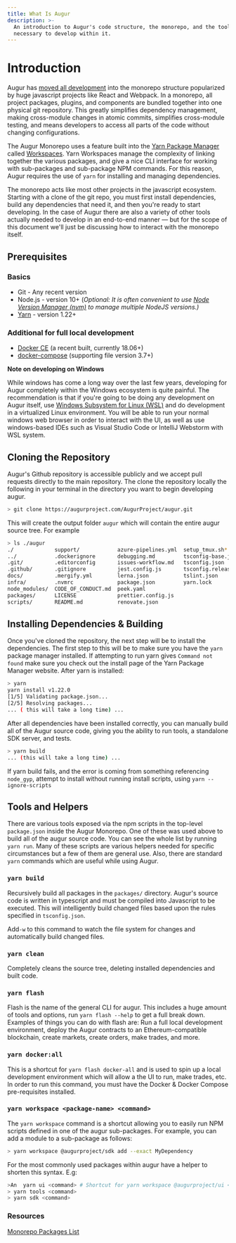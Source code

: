 ```yaml
---
title: What Is Augur
description: >-
  An introduction to Augur's code structure, the monorepo, and the tools
  necessary to develop within it.
---
```


# Introduction

Augur has [moved all development](https://github.com/AugurProject/augur) into the monorepo structure popularized by huge javascript projects like React and Webpack. In a monorepo, all project packages, plugins, and components are bundled together into one physical git repository. This greatly simplifies dependency management, making cross-module changes in atomic commits, simplifies cross-module testing, and means developers to access all parts of the code without changing configurations.

The Augur Monorepo uses a feature built into the [Yarn Package Manager](https://yarnpkg.com) called [Workspaces](https://www.notion.so/Augur-Monorepo-39c77aaf99c84f31b54c2124653421f1). Yarn Workspaces manage the complexity of linking together the various packages, and give a nice CLI interface for working with sub-packages and sub-package NPM commands. For this reason, Augur requires the use of `yarn` for installing and managing dependencies.

The monorepo acts like most other projects in the javascript ecosystem. Starting with a clone of the git repo, you must first install dependencies, build any dependencies that need it, and then you're ready to start developing. In the case of Augur there are also a variety of other tools actually needed to develop in an end-to-end manner — but for the scope of this document we'll just be discussing how to interact with the monorepo itself.

## Prerequisites

### Basics

* Git - Any recent version
* Node.js - version 10+ \(_Optional: It is often convenient to use_ [_Node Version Manager \(nvm\)_](https://github.com/nvm-sh/nvm) _to manage multiple NodeJS versions.\)_
* [Yarn](https://classic.yarnpkg.com/en/docs/install) - version 1.22+

### Additional for full local development

* [Docker CE](https://docs.docker.com/install/) \(a recent built, currently 18.06+\)
* [docker-compose](https://docs.docker.com/compose/install/) \(supporting file version 3.7+\)

**Note on developing on Windows**

While windows has come a long way over the last few years, developing for Augur completely within the Windows ecosystem is quite painful. The recommendation is that if you're going to be doing any development on Augur itself, use [Windows Subsystem for Linux \(WSL\)](https://docs.microsoft.com/en-us/windows/wsl/wsl2-index) and do development in a virtualized Linux environment. You will be able to run your normal windows web browser in order to interact with the UI, as well as use windows-based IDEs such as Visual Studio Code or IntelliJ Webstorm with WSL system.

## Cloning the Repository

Augur's Github repository is accessible publicly and we accept pull requests directly to the main repository. The clone the repository locally the following in your terminal in the directory you want to begin developing augur.

```bash
> git clone https://augurproject.com/AugurProject/augur.git
```

This will create the output folder `augur` which will contain the entire augur source tree. For example

```bash
> ls ./augur
./             support/            azure-pipelines.yml  setup_tmux.sh*
../            .dockerignore       debugging.md         tsconfig-base.json
.git/          .editorconfig       issues-workflow.md   tsconfig.json
.github/       .gitignore          jest.config.js       tsconfig.release.json
docs/          .mergify.yml        lerna.json           tslint.json
infra/         .nvmrc              package.json         yarn.lock
node_modules/  CODE_OF_CONDUCT.md  peek.yaml
packages/      LICENSE             prettier.config.js
scripts/       README.md           renovate.json
```

## Installing Dependencies & Building

Once you've cloned the repository, the next step will be to install the dependencies. The first step to this will be to make sure you have the `yarn` package manager installed. If attempting to run yarn gives `Command not found` make sure you check out the install page of the Yarn Package Manager website. After yarn is installed:

```bash
> yarn
yarn install v1.22.0
[1/5] Validating package.json...
[2/5] Resolving packages...
... ( this will take a long time) ...
```

After all dependencies have been installed correctly, you can manually build all of the Augur source code, giving you the ability to run tools, a standalone SDK server, and tests.

```bash
> yarn build
... (this will take a long time) ...
```

If yarn build fails, and the error is coming from something referencing `node_gyp`, attempt to install without running install scripts, using `yarn --ignore-scripts`

## Tools and Helpers

There are various tools exposed via the npm scripts in the top-level `package.json` inside the Augur Monorepo. One of these was used above to build all of the augur source code. You can see the whole list by running `yarn run`. Many of these scripts are various helpers needed for specific circumstances but a few of them are general use. Also, there are standard `yarn` commands which are useful while using Augur.

### `yarn build`

Recursively build all packages in the `packages/` directory. Augur's source code is written in typescript and must be compiled into Javascript to be executed. This will intelligently build changed files based upon the rules specified in `tsconfig.json`.

Add`-w` to this command to watch the file system for changes and automatically build changed files.

### `yarn clean`

Completely cleans the source tree, deleting installed dependencies and built code.

### `yarn flash`

Flash is the name of the general CLI for augur. This includes a huge amount of tools and options, run `yarn flash --help` to get a full break down. Examples of things you can do with flash are: Run a full local development environment, deploy the Augur contracts to an Ethereum-compatible blockchain, create markets, create orders, make trades, and more.

### `yarn docker:all`

This is a shortcut for `yarn flash docker-all` and is used to spin up a local development environment which will allow a the UI to run, make trades, etc. In order to run this command, you must have the Docker & Docker Compose pre-requisites installed.

### `yarn workspace <package-name> <command>`

The `yarn workspace` command is a shortcut allowing you to easily run NPM scripts defined in one of the augur sub-packages. For example, you can add a module to a sub-package as follows:

```bash
> yarn workspace @augurproject/sdk add --exact MyDependency
```

For the most commonly used packages within augur have a helper to shorten this syntax. E.g:

```bash
>An  yarn ui <command> # Shortcut for yarn workspace @augurproject/ui <command>
> yarn tools <command>
> yarn sdk <command>
```



### Resources

[Monorepo Packages List](https://www.notion.so/Monorepo-Packages-List-970db04e410e49a590f9f1691a29a001)

